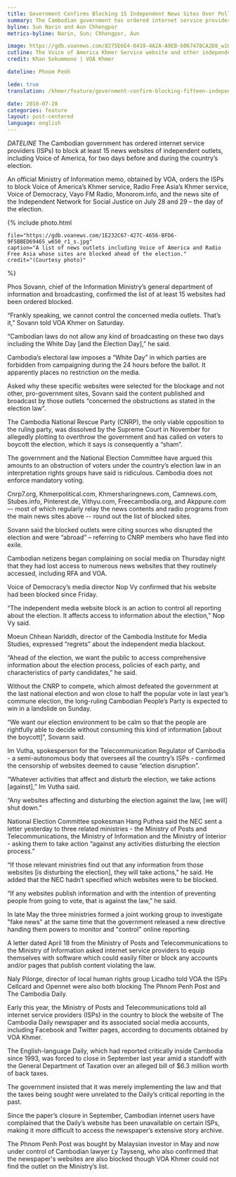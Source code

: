 ```yaml
---
title: Government Confirms Blocking 15 Independent News Sites Over Poll “Disruption”
summary: The Cambodian government has ordered internet service providers (ISPs) to block the websites of 15 independent news outlets including Voice of America for two days before and during the country’s election.
byline: Sun Narin and Aun Chhengpor
metrics-byline: Narin, Sun; Chhengpor, Aun

image: https://gdb.voanews.com/8275E6E4-0419-4A2A-A9EB-6067478CA2D8_w1023_r1_s.jpg
cutline: The Voice of America Khmer Service website and other independent news websites are blocked as the 2018 national election is to begin the next day, July 28, 2018.
credit: Khan Sokummono | VOA Khmer

dateline: Phnom Penh

lede: true
translation: /khmer/feature/government-confirm-blocking-fifteen-independent-news-sites-over-poll-disruption.html

date: 2018-07-28
categories: feature
layout: post-centered
language: english
---
```



 
$DATELINE$ The Cambodian government has ordered internet service providers (ISPs) to block at least 15 news websites of independent outlets, including Voice of America, for two days before and during the country’s election.

An official Ministry of Information memo, obtained by VOA, orders the ISPs to block Voice of America’s Khmer service, Radio Free Asia’s Khmer service, Voice of Democracy, Vayo FM Radio, Monorom.info, and the news site of the Independent Network for Social Justice on July 28 and 29 – the day of the election.



{% include photo.html 
 
	file="https://gdb.voanews.com/1E232C67-427C-4656-BFD6-9F5BBED69465_w650_r1_s.jpg"
	caption="A list of news outlets including Voice of America and Radio Free Asia whose sites are blocked ahead of the election."
	credit="(Courtesy photo)"

%}


Phos Sovann, chief of the Information Ministry’s general department of information and broadcasting, confirmed the list of at least 15 websites had been ordered blocked.

“Frankly speaking, we cannot control the concerned media outlets. That’s it,” Sovann told VOA Khmer on Saturday.

“Cambodian laws do not allow any kind of broadcasting on these two days including the White Day [and the Election Day],” he said.

Cambodia’s electoral law imposes a “White Day” in which parties are forbidden from campaigning during the 24 hours before the ballot. It apparently places no restriction on the media.

Asked why these specific websites were selected for the blockage and not other, pro-government sites, Sovann said the content published and broadcast by those outlets “concerned the obstructions as stated in the election law”.

The Cambodia National Rescue Party (CNRP), the only viable opposition to the ruling party, was dissolved by the Supreme Court in November for allegedly plotting to overthrow the government and has called on voters to boycott the election, which it says is consequently a “sham”.

The government and the National Election Committee have argued this amounts to an obstruction of voters under the country’s election law in an interpretation rights groups have said is ridiculous. Cambodia does not enforce mandatory voting.

Cnrp7.org, Khmerpolitical.com, Khmersharingnews.com, Camnews.com, Stubes.info, Pinterest.de, Vithyu.com, Freecambodia.org, and Akppure.com –- most of which regularly relay the news contents and radio programs from the main news sites above -- round out the list of blocked sites.

Sovann said the blocked outlets were citing sources who disrupted the election and were “abroad” – referring to CNRP members who have fled into exile.

Cambodian netizens began complaining on social media on Thursday night that they had lost access to numerous news websites that they routinely accessed, including RFA and VOA.

Voice of Democracy’s media director Nop Vy confirmed that his website had been blocked since Friday.

“The independent media website block is an action to control all reporting about the election. It affects access to information about the election,” Nop Vy said.

Moeun Chhean Nariddh, director of the Cambodia Institute for Media Studies, expressed “regrets” about the independent media blackout.

“Ahead of the election, we want the public to access comprehensive information about the election process, policies of each party, and characteristics of party candidates,” he said.

Without the CNRP to compete, which almost defeated the government at the last national election and won close to half the popular vote in last year’s commune election, the long-ruling Cambodian People’s Party is expected to win in a landslide on Sunday.

“We want our election environment to be calm so that the people are rightfully able to decide without consuming this kind of information [about the boycott]”, Sovann said.

Im Vutha, spokesperson for the Telecommunication Regulator of Cambodia - a semi-autonomous body that oversees all the country’s ISPs - confirmed the censorship of websites deemed to cause “election disruption”.

“Whatever activities that affect and disturb the election, we take actions [against],” Im Vutha said.

“Any websites affecting and disturbing the election against the law, [we will] shut down.”

National Election Committee spokesman Hang Puthea said the NEC sent a letter yesterday to three related ministries - the Ministry of Posts and Telecommunications, the Ministry of Information and the Ministry of Interior - asking them to take action “against any activities disturbing the election process.”

“If those relevant ministries find out that any information from those websites [is disturbing the election], they will take actions,” he said. He added that the NEC hadn’t specified which websites were to be blocked.

“If any websites publish information and with the intention of preventing people from going to vote, that is against the law,” he said.

In late May the three ministries formed a joint working group to investigate "fake news" at the same time that the government released a new directive handing them powers to monitor and "control" online reporting.

A letter dated April 18 from the Ministry of Posts and Telecommunications to the Ministry of Information asked internet service providers to equip themselves with software which could easily filter or block any accounts and/or pages that publish content violating the law.

Naly Pilorge, director of local human rights group Licadho told VOA the ISPs Cellcard and Opennet were also both blocking The Phnom Penh Post and The Cambodia Daily.

Early this year, the Ministry of Posts and Telecommunications told all internet service providers (ISPs) in the country to block the website of The Cambodia Daily newspaper and its associated social media accounts, including Facebook and Twitter pages, according to documents obtained by VOA Khmer.

The English-language Daily, which had reported critically inside Cambodia since 1993, was forced to close in September last year amid a standoff with the General Department of Taxation over an alleged bill of $6.3 million worth of back taxes.

The government insisted that it was merely implementing the law and that the taxes being sought were unrelated to the Daily’s critical reporting in the past.

Since the paper’s closure in September, Cambodian internet users have complained that the Daily’s website has been unavailable on certain ISPs, making it more difficult to access the newspaper’s extensive story archive.

The Phnom Penh Post was bought by Malaysian investor in May and now under control of Cambodian lawyer Ly Tayseng, who also confirmed that the newspaper's websites are also blocked though VOA Khmer could not find the outlet on the Ministry’s list.